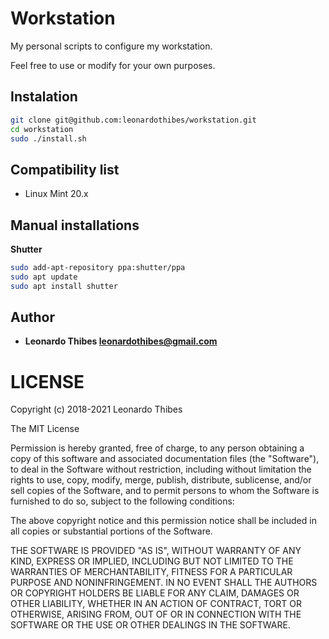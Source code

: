 # Workstation

My personal scripts to configure my workstation.

Feel free to use or modify for your own purposes.

Instalation
-----------

```bash
git clone git@github.com:leonardothibes/workstation.git
cd workstation
sudo ./install.sh
```

Compatibility list
------------------

 * Linux Mint 20.x

Manual installations
--------------------

**Shutter**

```bash
sudo add-apt-repository ppa:shutter/ppa
sudo apt update
sudo apt install shutter
```

Author
------

 * **Leonardo Thibes <leonardothibes@gmail.com>**

LICENSE
=======

Copyright (c) 2018-2021 Leonardo Thibes

The MIT License

Permission is hereby granted, free of charge, to any person obtaining a copy of
this software and associated documentation files (the "Software"), to deal in
the Software without restriction, including without limitation the rights to
use, copy, modify, merge, publish, distribute, sublicense, and/or sell copies of
the Software, and to permit persons to whom the Software is furnished to do so,
subject to the following conditions:

The above copyright notice and this permission notice shall be included in all
copies or substantial portions of the Software.

THE SOFTWARE IS PROVIDED "AS IS", WITHOUT WARRANTY OF ANY KIND, EXPRESS OR
IMPLIED, INCLUDING BUT NOT LIMITED TO THE WARRANTIES OF MERCHANTABILITY, FITNESS
FOR A PARTICULAR PURPOSE AND NONINFRINGEMENT. IN NO EVENT SHALL THE AUTHORS OR
COPYRIGHT HOLDERS BE LIABLE FOR ANY CLAIM, DAMAGES OR OTHER LIABILITY, WHETHER
IN AN ACTION OF CONTRACT, TORT OR OTHERWISE, ARISING FROM, OUT OF OR IN
CONNECTION WITH THE SOFTWARE OR THE USE OR OTHER DEALINGS IN THE SOFTWARE.
